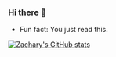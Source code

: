 ### Hi there 👋

<!--
**zfouts/zfouts** is a ✨ _special_ ✨ repository because its `README.md` (this file) appears on your GitHub profile.

Here are some ideas to get you started:

- 🔭 I’m currently working on ...
- 🌱 I’m currently learning ...
- 👯 I’m looking to collaborate on ...
- 🤔 I’m looking for help with ...
- 💬 Ask me about ...
- 📫 How to reach me: ...
- 😄 Pronouns: ...
- ⚡ Fun fact: ...
-->

- Fun fact: You just read this.
 




[![Zachary's GitHub stats](https://github-readme-stats.vercel.app/api?username=zfouts&show_icons=true)](https://github.com/anuraghazra/github-readme-stats)
